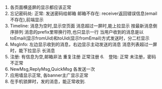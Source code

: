 1. 各页面横竖屏的显示都应该正常
2. 忘记密码处:
    正常: 发送密码给邮箱
    邮箱不存在:  receiver返回错误信息(email不存在),前端显示
3. Timeline:
    消息为空时,显示空页面
    消息超过一屏时,能上拉显示
    按最新消息倒序排列
    消息的prefix里带换行符,也只显示一行
    当用户收到的消息是以toEmail(显示fromUid)和toUid(显示fromEmail)方式发送时，分二栏显示
4. MsgInfo:
    左边显示收到的消息，右边显示主动发送的消息
    消息列表超过一屏时，能下拉显示
    长消息
5. 注册:
    有信息为空,邮箱非法
    重复注册
    正常注册
6.　登陆:
    正常
    未注册，密码不正常
7. NewMsg,ReplyMsg,QuickMsg 各发送一次
8. 应用墙显示正常, 各banner主广显示正常
9. 在手机锁屏时，发的消息，能正常收到.

